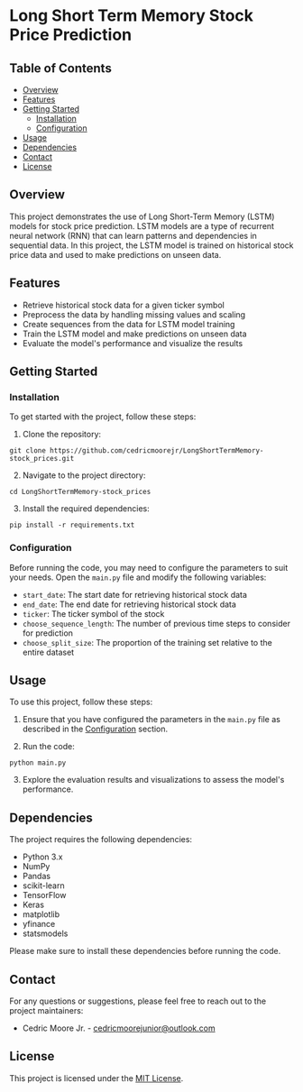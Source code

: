 # Long Short Term Memory Stock Price Prediction

Table of Contents
-----------------
- [Overview](#overview)
- [Features](#features)
- [Getting Started](#getting-started)
  - [Installation](#installation)
  - [Configuration](#configuration)
- [Usage](#usage)
- [Dependencies](#dependencies)
- [Contact](#contact)
- [License](#license)

## Overview

This project demonstrates the use of Long Short-Term Memory (LSTM) models for stock price prediction. LSTM models are a type of recurrent neural network (RNN) that can learn patterns and dependencies in sequential data. In this project, the LSTM model is trained on historical stock price data and used to make predictions on unseen data.

## Features

- Retrieve historical stock data for a given ticker symbol
- Preprocess the data by handling missing values and scaling
- Create sequences from the data for LSTM model training
- Train the LSTM model and make predictions on unseen data
- Evaluate the model's performance and visualize the results

## Getting Started

### Installation

To get started with the project, follow these steps:

1. Clone the repository:

```shell
git clone https://github.com/cedricmoorejr/LongShortTermMemory-stock_prices.git
```

2. Navigate to the project directory:

```shell
cd LongShortTermMemory-stock_prices
```

3. Install the required dependencies:

```shell
pip install -r requirements.txt
```

### Configuration

Before running the code, you may need to configure the parameters to suit your needs. Open the `main.py` file and modify the following variables:

- `start_date`: The start date for retrieving historical stock data
- `end_date`: The end date for retrieving historical stock data
- `ticker`: The ticker symbol of the stock
- `choose_sequence_length`: The number of previous time steps to consider for prediction
- `choose_split_size`: The proportion of the training set relative to the entire dataset

## Usage

To use this project, follow these steps:

1. Ensure that you have configured the parameters in the `main.py` file as described in the [Configuration](#configuration) section.

2. Run the code:

```shell
python main.py
```

3. Explore the evaluation results and visualizations to assess the model's performance.

## Dependencies

The project requires the following dependencies:

- Python 3.x
- NumPy
- Pandas
- scikit-learn
- TensorFlow
- Keras
- matplotlib
- yfinance
- statsmodels

Please make sure to install these dependencies before running the code.

## Contact

For any questions or suggestions, please feel free to reach out to the project maintainers:

- Cedric Moore Jr. - cedricmoorejunior@outlook.com

## License

This project is licensed under the [MIT License](LICENSE.txt).
